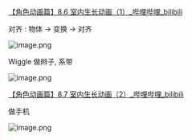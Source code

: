 [【角色动画篇】8.6 室内生长动画（1）_哔哩哔哩_bilibili](https://www.bilibili.com/video/BV11H4y1P7RV?vd_source=ebf06d572d5366b5ef7bc5032fefb08d&spm_id_from=333.788.videopod.episodes&p=78)

对齐 : 物体 -> 变换 -> 对齐

![image.png](https://image-1253155090.cos.ap-nanjing.myqcloud.com/202411121011471.png)

Wiggle 做辫子, 系带

![image.png](https://image-1253155090.cos.ap-nanjing.myqcloud.com/202411121102986.png)

[【角色动画篇】8.7 室内生长动画（2）_哔哩哔哩_bilibili](https://www.bilibili.com/video/BV11H4y1P7RV?vd_source=ebf06d572d5366b5ef7bc5032fefb08d&spm_id_from=333.788.videopod.episodes&p=79)

做手机

![image.png](https://image-1253155090.cos.ap-nanjing.myqcloud.com/202411121109838.png)

